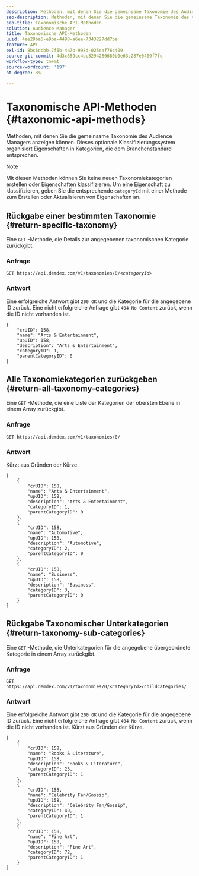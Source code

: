 ```yaml
---
description: Methoden, mit denen Sie die gemeinsame Taxonomie des Audience Managers anzeigen können. Dieses optionale Klassifizierungssystem organisiert Eigenschaften in Kategorien, die dem Branchenstandard entsprechen.
seo-description: Methoden, mit denen Sie die gemeinsame Taxonomie des Audience Managers anzeigen können. Dieses optionale Klassifizierungssystem organisiert Eigenschaften in Kategorien, die dem Branchenstandard entsprechen.
seo-title: Taxonomische API-Methoden
solution: Audience Manager
title: Taxonomische API-Methoden
uuid: 4ee29ba5-e9ba-4498-a6ee-7343227dd7ba
feature: API
exl-id: 8bc6dcbb-7f5b-4a7b-998d-025eaf76c409
source-git-commit: 4d3c859cc4dc5294286680b0e63c287e0409f7fd
workflow-type: tm+mt
source-wordcount: '197'
ht-degree: 8%

---
```


# Taxonomische API-Methoden {#taxonomic-api-methods}

Methoden, mit denen Sie die gemeinsame Taxonomie des Audience Managers anzeigen können. Dieses optionale Klassifizierungssystem organisiert Eigenschaften in Kategorien, die dem Branchenstandard entsprechen.

<!-- c_rest_api_taxonomy.xml -->

>[!NOTE]
>
>Mit diesen Methoden können Sie keine neuen Taxonomiekategorien erstellen oder Eigenschaften klassifizieren. Um eine Eigenschaft zu klassifizieren, geben Sie die entsprechende `categoryId` mit einer Methode zum Erstellen oder Aktualisieren von Eigenschaften an.

## Rückgabe einer bestimmten Taxonomie {#return-specific-taxonomy}

Eine `GET` -Methode, die Details zur angegebenen taxonomischen Kategorie zurückgibt.

<!-- r_rest_api_taxonomy.xml -->

### Anfrage

`GET https://api.demdex.com/v1/taxonomies/0/`*`<categoryId>`*

### Antwort

Eine erfolgreiche Antwort gibt `200 OK` und die Kategorie für die angegebene ID zurück. Eine nicht erfolgreiche Anfrage gibt `404 No Content` zurück, wenn die ID nicht vorhanden ist.

```
{
    "crUID": 158,
    "name": "Arts & Entertainment",
    "upUID": 158,
    "description": "Arts & Entertainment",
    "categoryID": 1,
    "parentCategoryID": 0
}
```

## Alle Taxonomiekategorien zurückgeben {#return-all-taxonomy-categories}

Eine `GET` -Methode, die eine Liste der Kategorien der obersten Ebene in einem Array zurückgibt.

<!-- r_rest_api_taxonomies.xml -->

### Anfrage

`GET https://api.demdex.com/v1/taxonomies/0/`

### Antwort

Kürzt aus Gründen der Kürze.

```
[
    {
        "crUID": 158,
        "name": "Arts & Entertainment",
        "upUID": 158,
        "description": "Arts & Entertainment",
        "categoryID": 1,
        "parentCategoryID": 0
    },
    {
        "crUID": 158,
        "name": "Automotive",
        "upUID": 158,
        "description": "Automotive",
        "categoryID": 2,
        "parentCategoryID": 0
    },
    {
        "crUID": 158,
        "name": "Business",
        "upUID": 158,
        "description": "Business",
        "categoryID": 3,
        "parentCategoryID": 0
    }
]
```

## Rückgabe Taxonomischer Unterkategorien {#return-taxonomy-sub-categories}

Eine `GET` -Methode, die Unterkategorien für die angegebene übergeordnete Kategorie in einem Array zurückgibt.

<!-- r_rest_api_taxonomy_sub.xml -->

### Anfrage

`GET https://api.demdex.com/v1/taxonomies/0/`*`<categoryId>`*`/childCategories/`

### Antwort

Eine erfolgreiche Antwort gibt `200 OK` und die Kategorie für die angegebene ID zurück. Eine nicht erfolgreiche Anfrage gibt `404 No Content` zurück, wenn die ID nicht vorhanden ist. Kürzt aus Gründen der Kürze.

```
[
    {
        "crUID": 158,
        "name": "Books & Literature",
        "upUID": 158,
        "description": "Books & Literature",
        "categoryID": 25,
        "parentCategoryID": 1
    },
    {
        "crUID": 158,
        "name": "Celebrity Fan/Gossip",
        "upUID": 158,
        "description": "Celebrity Fan/Gossip",
        "categoryID": 49,
        "parentCategoryID": 1
    },
    {
        "crUID": 158,
        "name": "Fine Art",
        "upUID": 158,
        "description": "Fine Art",
        "categoryID": 72,
        "parentCategoryID": 1
    }
]
```
